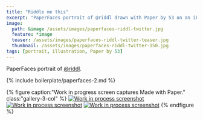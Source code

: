 ```yaml
---
title: "Riddle me this"
excerpt: "PaperFaces portrait of @riddl drawn with Paper by 53 on an iPad."
image: 
  path: &image /assets/images/paperfaces-riddl-twitter.jpg 
  feature: *image
  teaser: /assets/images/paperfaces-riddl-twitter-teaser.jpg
  thumbnail: /assets/images/paperfaces-riddl-twitter-150.jpg
tags: [portrait, illustration, Paper by 53]
---
```


PaperFaces portrait of [@riddl](https://twitter.com/riddl).

{% include boilerplate/paperfaces-2.md %}

{% figure caption:"Work in progress screen captures Made with Paper." class:"gallery-3-col" %}
[![Work in process screenshot](/assets/images/paperfaces-riddl-process-1-600.jpg)](/assets/images/paperfaces-riddl-process-1-lg.jpg) [![Work in process screenshot](/assets/images/paperfaces-riddl-process-2-600.jpg)](/assets/images/paperfaces-riddl-process-2-lg.jpg) [![Work in process screenshot](/assets/images/paperfaces-riddl-process-3-600.jpg)](/assets/images/paperfaces-riddl-process-3-lg.jpg)
{% endfigure %}
